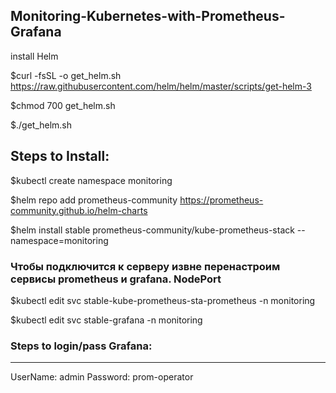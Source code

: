 ## Monitoring-Kubernetes-with-Prometheus-Grafana

install Helm

$curl -fsSL -o get_helm.sh https://raw.githubusercontent.com/helm/helm/master/scripts/get-helm-3

$chmod 700 get_helm.sh

$./get_helm.sh


Steps to Install:
--------------------------------

$kubectl create namespace monitoring


$helm repo add prometheus-community https://prometheus-community.github.io/helm-charts

$helm install stable prometheus-community/kube-prometheus-stack --namespace=monitoring

### Чтобы подключится к серверу извне перенастроим сервисы prometheus и grafana. NodePort

$kubectl edit svc stable-kube-prometheus-sta-prometheus -n monitoring

$kubectl edit svc stable-grafana -n monitoring


### Steps to login/pass Grafana:
--------------------------

UserName: admin
Password: prom-operator